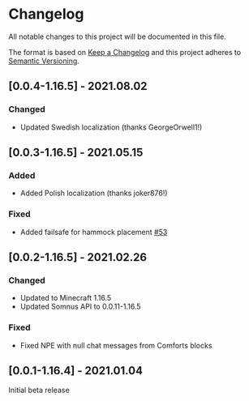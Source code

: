 # Changelog
All notable changes to this project will be documented in this file.

The format is based on [Keep a Changelog](http://keepachangelog.com/en/1.0.0/) and this project adheres to [Semantic Versioning](http://semver.org/spec/v2.0.0.html).

## [0.0.4-1.16.5] - 2021.08.02
### Changed
- Updated Swedish localization (thanks GeorgeOrwell1!)  

## [0.0.3-1.16.5] - 2021.05.15
### Added
- Added Polish localization (thanks joker876!)
### Fixed
- Added failsafe for hammock placement [#53](https://github.com/TheIllusiveC4/Comforts/issues/53)

## [0.0.2-1.16.5] - 2021.02.26
### Changed
- Updated to Minecraft 1.16.5
- Updated Somnus API to 0.0.11-1.16.5
### Fixed
- Fixed NPE with null chat messages from Comforts blocks

## [0.0.1-1.16.4] - 2021.01.04
Initial beta release